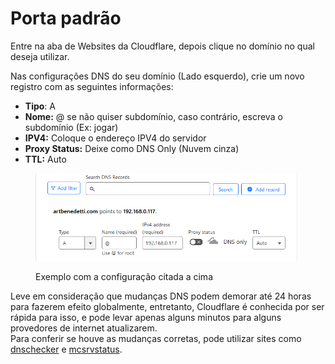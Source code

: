 # Porta padrão

Entre na aba de Websites da Cloudflare, depois clique no domínio no qual deseja utilizar.

Nas configurações DNS do seu domínio (Lado esquerdo), crie um novo registro com as seguintes informações:

* **Tipo**: A
* **Nome:** @ se não quiser subdomínio, caso contrário, escreva o subdomínio (Ex: jogar)
* **IPV4:** Coloque o endereço IPV4 do servidor
* **Proxy Status:** Deixe como DNS Only (Nuvem cinza)
* **TTL:** Auto

<figure><img src="../../../../.gitbook/assets/image (3) (1).png" alt=""><figcaption><p>Exemplo com a configuração citada a cima</p></figcaption></figure>

Leve em consideração que mudanças DNS podem demorar até 24 horas para fazerem efeito globalmente, entretanto, Cloudflare é conhecida por ser rápida para isso, e pode levar apenas alguns minutos para alguns provedores de internet atualizarem.\
Para conferir se houve as mudanças corretas, pode utilizar sites como [dnschecker](https://dnschecker.org/) e [mcsrvstatus](https://mcsrvstat.us/).
